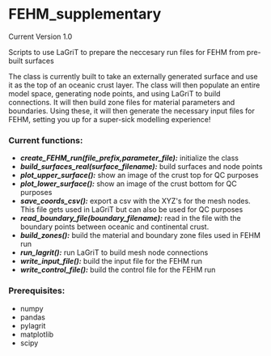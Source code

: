 # FEHM_supplementary
Current Version 1.0

Scripts to use LaGriT to prepare the neccesary run files for FEHM from pre-built surfaces

The class is currently built to take an externally generated surface and use it as the top of an oceanic crust layer.  The class will then populate an entire model space, generating node points, and using LaGriT to build connections.  It will then build zone files for material parameters and boundaries.  Using these, it will then generate the necessary input files for FEHM, setting you up for a super-sick modelling experience!

### Current functions:

- ***create_FEHM_run(file_prefix,parameter_file):*** initialize the class
- ***build_surfaces_real(surface_filename):*** build surfaces and node points
- ***plot_upper_surface():*** show an image of the crust top for QC purposes
- ***plot_lower_surface():*** show an image of the crust bottom for QC purposes
- ***save_coords_csv():*** export a csv with the XYZ's for the mesh nodes.  This file gets used in LaGriT but can also be used for QC purposes
- ***read_boundary_file(boundary_filename):*** read in the file with the boundary points between oceanic and continental crust.
- ***build_zones():*** build the material and boundary zone files used in FEHM run
- ***run_lagrit():*** run LaGriT to build mesh node connections
- ***write_input_file():*** build the input file for the FEHM run
- ***write_control_file():*** build the control file for the FEHM run

### Prerequisites:

- numpy
- pandas
- pylagrit
- matplotlib
- scipy
